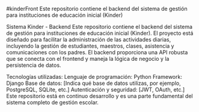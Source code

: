 #kinderFront
Este repositorio contiene el backend del sistema de gestión para instituciones de educación inicial (Kinder)

Sistema Kinder - Backend
Este repositorio contiene el backend del sistema de gestión para instituciones de educación inicial (Kinder). El proyecto está diseñado para facilitar la administración de las actividades diarias, incluyendo la gestión de estudiantes, maestros, clases, asistencia y comunicaciones con los padres. El backend proporciona una API robusta que se conecta con el frontend y maneja la lógica de negocio y la persistencia de datos.

Tecnologías utilizadas:
Lenguaje de programación: Python
Framework: Django
Base de datos: [Indica qué base de datos utilizas, por ejemplo, PostgreSQL, SQLite, etc.]
Autenticación y seguridad: [JWT, OAuth, etc.]
Este repositorio está en continuo desarrollo y es una parte fundamental del sistema completo de gestión escolar.
